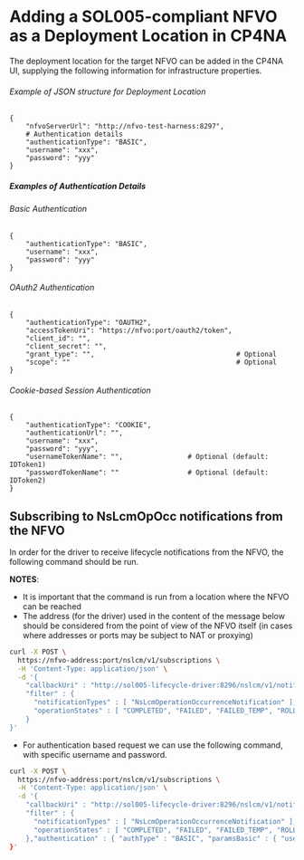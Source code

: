 # Adding a SOL005-compliant NFVO as a Deployment Location in CP4NA

The deployment location for the target NFVO can be added in the CP4NA UI, supplying the following information for infrastructure properties.

###### Example of JSON structure for Deployment Location
```jsonc
{
    "nfvoServerUrl": "http://nfvo-test-harness:8297",
    # Authentication details
    "authenticationType": "BASIC",
    "username": "xxx",
    "password": "yyy"
}
```

##### Examples of Authentication Details

###### Basic Authentication

```jsonc
{
    "authenticationType": "BASIC",
    "username": "xxx",
    "password": "yyy"
}
```

###### OAuth2 Authentication

```jsonc
{
    "authenticationType": "OAUTH2",
    "accessTokenUri": "https://nfvo:port/oauth2/token",
    "client_id": "",
    "client_secret": "",
    "grant_type": "",                                   # Optional
    "scope": ""                                         # Optional
}
```

###### Cookie-based Session Authentication

```jsonc
{
    "authenticationType": "COOKIE",
    "authenticationUrl": "",
    "username": "xxx",
    "password": "yyy",
    "usernameTokenName": "",                # Optional (default: IDToken1)
    "passwordTokenName": ""                 # Optional (default: IDToken2)
}
```

## Subscribing to NsLcmOpOcc notifications from the NFVO

In order for the driver to receive lifecycle notifications from the NFVO, the following command should be run.

**NOTES**:
- It is important that the command is run from a location where the NFVO can be reached
- The address (for the driver) used in the content of the message below should be considered from the point of view of the NFVO itself (in cases where addresses or ports may be subject to NAT or proxying) 

```bash
curl -X POST \
  https://nfvo-address:port/nslcm/v1/subscriptions \
  -H 'Content-Type: application/json' \
  -d '{
    "callbackUri" : "http://sol005-lifecycle-driver:8296/nslcm/v1/notifications",
    "filter" : {
      "notificationTypes" : [ "NsLcmOperationOccurrenceNotification" ],
      "operationStates" : [ "COMPLETED", "FAILED", "FAILED_TEMP", "ROLLED_BACK" ]
    }
}'
```

- For authentication based request we can use the following command, with specific username and password.

```bash
curl -X POST \
  https://nfvo-address:port/nslcm/v1/subscriptions \
  -H 'Content-Type: application/json' \
  -d '{
    "callbackUri" : "http://sol005-lifecycle-driver:8296/nslcm/v1/notifications",
    "filter" : {
      "notificationTypes" : [ "NsLcmOperationOccurrenceNotification" ],
      "operationStates" : [ "COMPLETED", "FAILED", "FAILED_TEMP", "ROLLED_BACK" ]
    },"authentication" : { "authType" : "BASIC", "paramsBasic" : { "username" : "XXXX", "password" : "XXXX" }}}' -u "user:password"
}'
```
